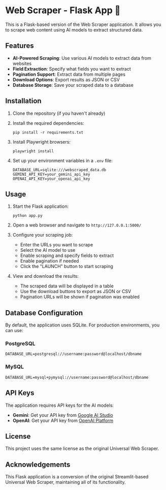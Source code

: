 # Web Scraper - Flask App 🦑

This is a Flask-based version of the Web Scraper application. It allows you to scrape web content using AI models to extract structured data.

## Features

- **AI-Powered Scraping**: Use various AI models to extract data from websites
- **Field Extraction**: Specify what fields you want to extract
- **Pagination Support**: Extract data from multiple pages
- **Download Options**: Export results as JSON or CSV
- **Database Storage**: Save your scraped data to a database

## Installation

1. Clone the repository (if you haven't already)

2. Install the required dependencies:
   ```
   pip install -r requirements.txt
   ```

3. Install Playwright browsers:
   ```
   playwright install
   ```

4. Set up your environment variables in a `.env` file:
   ```
   DATABASE_URL=sqlite:///webscraped_data.db
   GEMINI_API_KEY=your_gemini_api_key
   OPENAI_API_KEY=your_openai_api_key
   ```

## Usage

1. Start the Flask application:
   ```
   python app.py
   ```

2. Open a web browser and navigate to `http://127.0.0.1:5000/`

3. Configure your scraping job:
   - Enter the URLs you want to scrape
   - Select the AI model to use
   - Enable scraping and specify fields to extract
   - Enable pagination if needed
   - Click the "LAUNCH" button to start scraping

4. View and download the results:
   - The scraped data will be displayed in a table
   - Use the download buttons to export as JSON or CSV
   - Pagination URLs will be shown if pagination was enabled

## Database Configuration

By default, the application uses SQLite. For production environments, you can use:

### PostgreSQL
```
DATABASE_URL=postgresql://username:password@localhost/dbname
```

### MySQL
```
DATABASE_URL=mysql+pymysql://username:password@localhost/dbname
```

## API Keys

The application requires API keys for the AI models:

- **Gemini**: Get your API key from [Google AI Studio](https://makersuite.google.com/)
- **OpenAI**: Get your API key from [OpenAI Platform](https://platform.openai.com/)

## License

This project uses the same license as the original Universal Web Scraper.

## Acknowledgements

This Flask application is a conversion of the original Streamlit-based Universal Web Scraper, maintaining all of its functionality. 
